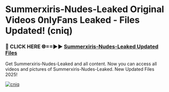 # Summerxiris-Nudes-Leaked Original Videos 0nlyFans Leaked - Files Updated! (cniq)

<h3>🔴 CLICK HERE 🌐==►► <a href="https://tinyurl.com/4mcuefdz" rel="nofollow">Summerxiris-Nudes-Leaked Updated Files</a></h3>

Get Summerxiris-Nudes-Leaked and all content. Now you can access all videos and pictures of Summerxiris-Nudes-Leaked. New Updated Files 2025!

[![cniq](https://i.imgur.com/StAQSOY.gif)](https://tinyurl.com/4mcuefdz)
